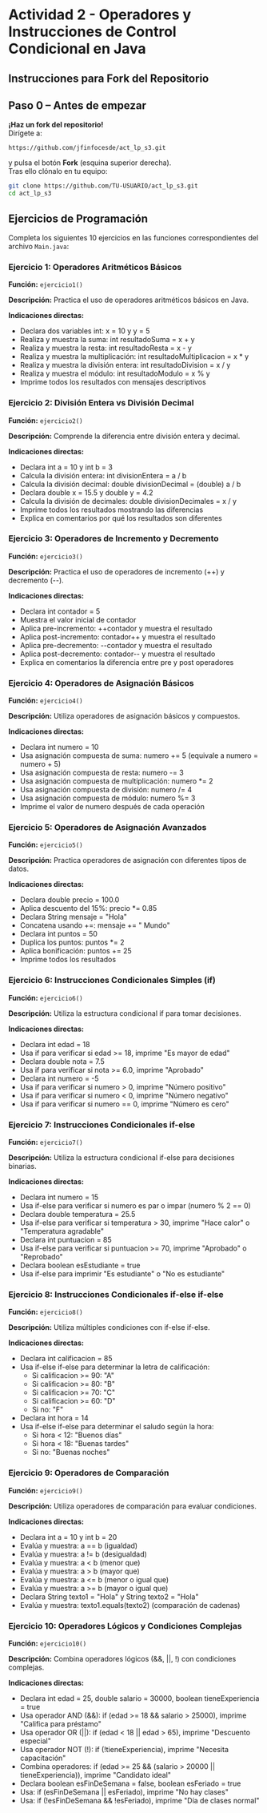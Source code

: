 # Actividad 2 - Operadores y Instrucciones de Control Condicional en Java

## Instrucciones para Fork del Repositorio

## Paso 0 – Antes de empezar  
**¡Haz un fork del repositorio!**  
Dirígete a:  
```
https://github.com/jfinfocesde/act_lp_s3.git
```  
y pulsa el botón **Fork** (esquina superior derecha).  
Tras ello clónalo en tu equipo:

```bash
git clone https://github.com/TU-USUARIO/act_lp_s3.git
cd act_lp_s3
```

## Ejercicios de Programación

Completa los siguientes 10 ejercicios en las funciones correspondientes del archivo `Main.java`:

### Ejercicio 1: Operadores Aritméticos Básicos
**Función:** `ejercicio1()`

**Descripción:** Practica el uso de operadores aritméticos básicos en Java.

**Indicaciones directas:**
- Declara dos variables int: x = 10 y y = 5
- Realiza y muestra la suma: int resultadoSuma = x + y
- Realiza y muestra la resta: int resultadoResta = x - y
- Realiza y muestra la multiplicación: int resultadoMultiplicacion = x * y
- Realiza y muestra la división entera: int resultadoDivision = x / y
- Realiza y muestra el módulo: int resultadoModulo = x % y
- Imprime todos los resultados con mensajes descriptivos

### Ejercicio 2: División Entera vs División Decimal
**Función:** `ejercicio2()`

**Descripción:** Comprende la diferencia entre división entera y decimal.

**Indicaciones directas:**
- Declara int a = 10 y int b = 3
- Calcula la división entera: int divisionEntera = a / b
- Calcula la división decimal: double divisionDecimal = (double) a / b
- Declara double x = 15.5 y double y = 4.2
- Calcula la división de decimales: double divisionDecimales = x / y
- Imprime todos los resultados mostrando las diferencias
- Explica en comentarios por qué los resultados son diferentes

### Ejercicio 3: Operadores de Incremento y Decremento
**Función:** `ejercicio3()`

**Descripción:** Practica el uso de operadores de incremento (++) y decremento (--).

**Indicaciones directas:**
- Declara int contador = 5
- Muestra el valor inicial de contador
- Aplica pre-incremento: ++contador y muestra el resultado
- Aplica post-incremento: contador++ y muestra el resultado
- Aplica pre-decremento: --contador y muestra el resultado
- Aplica post-decremento: contador-- y muestra el resultado
- Explica en comentarios la diferencia entre pre y post operadores

### Ejercicio 4: Operadores de Asignación Básicos
**Función:** `ejercicio4()`

**Descripción:** Utiliza operadores de asignación básicos y compuestos.

**Indicaciones directas:**
- Declara int numero = 10
- Usa asignación compuesta de suma: numero += 5 (equivale a numero = numero + 5)
- Usa asignación compuesta de resta: numero -= 3
- Usa asignación compuesta de multiplicación: numero *= 2
- Usa asignación compuesta de división: numero /= 4
- Usa asignación compuesta de módulo: numero %= 3
- Imprime el valor de numero después de cada operación

### Ejercicio 5: Operadores de Asignación Avanzados
**Función:** `ejercicio5()`

**Descripción:** Practica operadores de asignación con diferentes tipos de datos.

**Indicaciones directas:**
- Declara double precio = 100.0
- Aplica descuento del 15%: precio *= 0.85
- Declara String mensaje = "Hola"
- Concatena usando +=: mensaje += " Mundo"
- Declara int puntos = 50
- Duplica los puntos: puntos *= 2
- Aplica bonificación: puntos += 25
- Imprime todos los resultados

### Ejercicio 6: Instrucciones Condicionales Simples (if)
**Función:** `ejercicio6()`

**Descripción:** Utiliza la estructura condicional if para tomar decisiones.

**Indicaciones directas:**
- Declara int edad = 18
- Usa if para verificar si edad >= 18, imprime "Es mayor de edad"
- Declara double nota = 7.5
- Usa if para verificar si nota >= 6.0, imprime "Aprobado"
- Declara int numero = -5
- Usa if para verificar si numero > 0, imprime "Número positivo"
- Usa if para verificar si numero < 0, imprime "Número negativo"
- Usa if para verificar si numero == 0, imprime "Número es cero"

### Ejercicio 7: Instrucciones Condicionales if-else
**Función:** `ejercicio7()`

**Descripción:** Utiliza la estructura condicional if-else para decisiones binarias.

**Indicaciones directas:**
- Declara int numero = 15
- Usa if-else para verificar si numero es par o impar (numero % 2 == 0)
- Declara double temperatura = 25.5
- Usa if-else para verificar si temperatura > 30, imprime "Hace calor" o "Temperatura agradable"
- Declara int puntuacion = 85
- Usa if-else para verificar si puntuacion >= 70, imprime "Aprobado" o "Reprobado"
- Declara boolean esEstudiante = true
- Usa if-else para imprimir "Es estudiante" o "No es estudiante"

### Ejercicio 8: Instrucciones Condicionales if-else if-else
**Función:** `ejercicio8()`

**Descripción:** Utiliza múltiples condiciones con if-else if-else.

**Indicaciones directas:**
- Declara int calificacion = 85
- Usa if-else if-else para determinar la letra de calificación:
  - Si calificacion >= 90: "A"
  - Si calificacion >= 80: "B"
  - Si calificacion >= 70: "C"
  - Si calificacion >= 60: "D"
  - Si no: "F"
- Declara int hora = 14
- Usa if-else if-else para determinar el saludo según la hora:
  - Si hora < 12: "Buenos días"
  - Si hora < 18: "Buenas tardes"
  - Si no: "Buenas noches"

### Ejercicio 9: Operadores de Comparación
**Función:** `ejercicio9()`

**Descripción:** Utiliza operadores de comparación para evaluar condiciones.

**Indicaciones directas:**
- Declara int a = 10 y int b = 20
- Evalúa y muestra: a == b (igualdad)
- Evalúa y muestra: a != b (desigualdad)
- Evalúa y muestra: a < b (menor que)
- Evalúa y muestra: a > b (mayor que)
- Evalúa y muestra: a <= b (menor o igual que)
- Evalúa y muestra: a >= b (mayor o igual que)
- Declara String texto1 = "Hola" y String texto2 = "Hola"
- Evalúa y muestra: texto1.equals(texto2) (comparación de cadenas)

### Ejercicio 10: Operadores Lógicos y Condiciones Complejas
**Función:** `ejercicio10()`

**Descripción:** Combina operadores lógicos (&&, ||, !) con condiciones complejas.

**Indicaciones directas:**
- Declara int edad = 25, double salario = 30000, boolean tieneExperiencia = true
- Usa operador AND (&&): if (edad >= 18 && salario > 25000), imprime "Califica para préstamo"
- Usa operador OR (||): if (edad < 18 || edad > 65), imprime "Descuento especial"
- Usa operador NOT (!): if (!tieneExperiencia), imprime "Necesita capacitación"
- Combina operadores: if (edad >= 25 && (salario > 20000 || tieneExperiencia)), imprime "Candidato ideal"
- Declara boolean esFinDeSemana = false, boolean esFeriado = true
- Usa: if (esFinDeSemana || esFeriado), imprime "No hay clases"
- Usa: if (!esFinDeSemana && !esFeriado), imprime "Día de clases normal"

